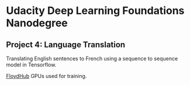 # Udacity Deep Learning Foundations Nanodegree

## Project 4: Language Translation

Translating English sentences to French using a sequence to sequence model in Tensorflow. 

[FloydHub](https://www.floydhub.com) GPUs used for training.




